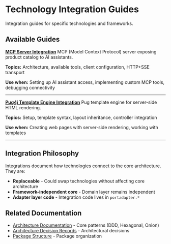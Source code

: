 # Technology Integration Guides

Integration guides for specific technologies and frameworks.

## Available Guides

**[MCP Server Integration](./mcp-server-integration.md)**
MCP (Model Context Protocol) server exposing product catalog to AI assistants.

**Topics:** Architecture, available tools, client configuration, HTTP+SSE transport

**Use when:** Setting up AI assistant access, implementing custom MCP tools, debugging connectivity

---

**[Pug4j Template Engine Integration](./pug4j-integration.md)**
Pug template engine for server-side HTML rendering.

**Topics:** Setup, template syntax, layout inheritance, controller integration

**Use when:** Creating web pages with server-side rendering, working with templates

---

## Integration Philosophy

Integrations document how technologies connect to the core architecture. They are:
- **Replaceable** - Could swap technologies without affecting core architecture
- **Framework-independent core** - Domain layer remains independent
- **Adapter layer code** - Integration code lives in `portadapter.*`

## Related Documentation

- [Architecture Documentation](../architecture/) - Core patterns (DDD, Hexagonal, Onion)
- [Architecture Decision Records](../architecture/adr/) - Architectural decisions
- [Package Structure](../architecture/package-structure.md) - Package organization
